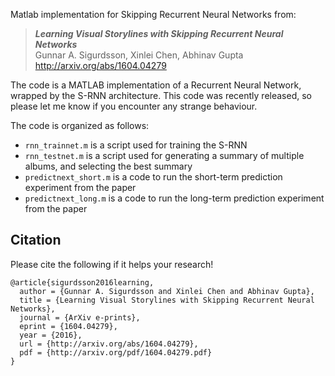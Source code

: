 Matlab implementation for Skipping Recurrent Neural Networks from:

> **_Learning Visual Storylines with Skipping Recurrent Neural Networks_** <br /> 
Gunnar A. Sigurdsson, Xinlei Chen, Abhinav Gupta <br /> 
http://arxiv.org/abs/1604.04279
  
The code is a MATLAB implementation of a Recurrent Neural Network, wrapped by the S-RNN architecture. This code was recently released, so please let me know if you encounter any strange behaviour.

The code is organized as follows:
- ```rnn_trainnet.m``` is a script used for training the S-RNN
- ```rnn_testnet.m``` is a script used for generating a summary of multiple albums, and selecting the best summary
- ```predictnext_short.m``` is a code to run the short-term prediction experiment from the paper
- ```predictnext_long.m``` is a code to run the long-term prediction experiment from the paper

## Citation

Please cite the following if it helps your research!

    @article{sigurdsson2016learning,
      author = {Gunnar A. Sigurdsson and Xinlei Chen and Abhinav Gupta},
      title = {Learning Visual Storylines with Skipping Recurrent Neural Networks},
      journal = {ArXiv e-prints},
      eprint = {1604.04279}, 
      year = {2016},
      url = {http://arxiv.org/abs/1604.04279},
      pdf = {http://arxiv.org/pdf/1604.04279.pdf}
    }
